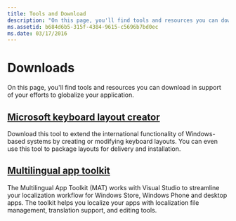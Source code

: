 ```yaml
---
title: Tools and Download
description: "On this page, you'll find tools and resources you can download in support of your efforts to globalize your application."
ms.assetid: b684d6b5-315f-4384-9615-c5696b7bd0ec
ms.date: 03/17/2016
---
```

# Downloads

On this page, you'll find tools and resources you can download in support of your efforts to globalize your application.

## [Microsoft keyboard layout creator](https://go.microsoft.com/fwlink/?LinkId=82315&clcid=0x409)

Download this tool to extend the international functionality of Windows-based systems by creating or modifying keyboard layouts. You can even use this tool to package layouts for delivery and installation.

## [Multilingual app toolkit](https://developer.microsoft.com/en-us/windows/develop/multilingual-app-toolkit)

The Multilingual App Toolkit (MAT) works with Visual Studio to streamline your localization workflow for Windows Store, Windows Phone and desktop apps. The toolkit helps you localize your apps with localization file management, translation support, and editing tools.
